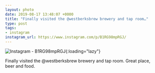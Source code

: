 ```yaml
---
layout: photo
date: 2019-08-17 13:48:07 +0000
title: "Finally visited the @westberksbrew brewery and tap room…"
type: post
tags:
- instagram
instagram_url: https://www.instagram.com/p/B1RG98mpRGJ/
---
```


![Instagram - B1RG98mpRGJ](https://colinseymour.co.uk/img/B1RG98mpRGJ.jpg){:loading="lazy"}

Finally visited the @westberksbrew brewery and tap room. Great place, beer and food.

